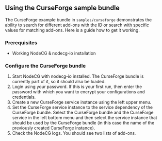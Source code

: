 ## Using the CurseForge sample bundle

The CurseForge example bundle in `samples/curseforge` demonstrates the ability to search for different add-ons with the ID or search with specific values for matching add-ons. Here is a guide how to get it working.

### Prerequisites

- Working NodeCG & nodecg-io installation

### Configure the CurseForge bundle

1. Start NodeCG with nodecg-io installed. The CurseForge bundle is currently part of it, so it should also be loaded.
2. Login using your password. If this is your first run, then enter the password with which you want to encrypt your configurations and credentials.
3. Create a new CurseForge service instance using the left upper menu.
4. Set the CurseForge service instance to the service dependency of the CurseForge bundle. 
    Select the CurseForge bundle and the CurseForge service in the left bottom menu and then select the service instance that should be used by the CurseForge bundle (in this case the name of the previously created CurseForge instance).
5. Check the NodeCG logs. You should see two lists of add-ons.